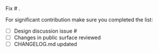Fix # .


For significant contribution make sure you completed the list:

- [ ] Design discussion issue #
- [ ] Changes in public surface reviewed
- [ ] CHANGELOG.md updated
